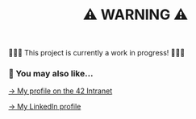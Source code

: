 
<h1 align="center">
⚠️ WARNING ⚠️
</h1>

<br>

👷👷‍♀️ This project is currently a work in progress! 👷👷‍♀️

### 🔄 You may also like...
[-> My profile on the 42 Intranet](https://profile.intra.42.fr/users/mgimon-c)

[-> My LinkedIn profile](https://www.linkedin.com/in/mgimon-c/)
